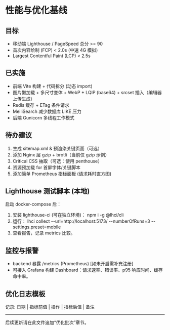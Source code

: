 # 性能与优化基线

## 目标
- 移动端 Lighthouse / PageSpeed 总分 >= 90
- 首次内容绘制 (FCP) < 2.0s (中速 4G 模拟)
- Largest Contentful Paint (LCP) < 2.5s

## 已实施
- 前端 Vite 构建 + 代码拆分 (动态 import)
- 图片懒加载 + 多尺寸变体 + WebP + LQIP (base64) + srcset 插入（编辑器上传生成）
- Redis 缓存 + ETag 条件请求
- MeiliSearch 减少数据库 LIKE 压力
- 后端 Gunicorn 多线程工作模式

## 待办建议
1. 生成 sitemap.xml & 预渲染关键页面（可选）
2. 添加 Nginx 层 gzip + brotli（当前仅 gzip 示例）
3. Critical CSS 抽取（可选：使用 penthouse）
4. 资源预加载 <link rel="preload"> for 首屏字体/关键脚本
5. 添加简单 Prometheus 指标面板 (请求耗时直方图)

## Lighthouse 测试脚本 (本地)
启动 docker-compose 后：
1. 安装 lighthouse-ci (可在独立环境)：
   npm i -g @lhci/cli
2. 运行：
   lhci collect --url=http://localhost:5173/ --numberOfRuns=3 --settings.preset=mobile
3. 查看报告，记录 metrics 比较。

## 监控与报警
- backend 暴露 /metrics (Prometheus) [如未开启需补充注册]
- 可接入 Grafana 构建 Dashboard：请求速率、错误率、p95 响应时间、缓存命中率。

## 优化日志模板
记录: 日期 | 指标前值 | 操作 | 指标后值 | 备注

---
后续更新请在此文件追加“优化批次”章节。
